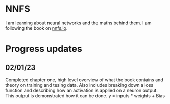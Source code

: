 # NNFS

I am learning about neural networks and the maths behind them. I am following the book on <a href="nnfs.io">nnfs.io</a>.

# Progress updates

## 02/01/23

Completed chapter one, high level overview of what the book contains and theory on training and tesing data. Also includes breaking down a  loss function and describing how an activation is applied on a neuron output. This output is demonstrated how it can be done. y = inputs * weights + Bias
